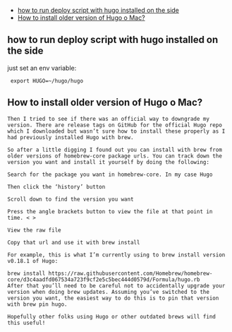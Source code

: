 
<!-- vim-markdown-toc GFM -->

* [how to run deploy script with hugo installed on the side](#how-to-run-deploy-script-with-hugo-installed-on-the-side)
* [How to install older version of Hugo o Mac?](#how-to-install-older-version-of-hugo-o-mac)

<!-- vim-markdown-toc -->


## how to run deploy script with hugo installed on the side

just set an env variable:
```
 export HUGO=~/hugo/hugo
```


## How to install older version of Hugo o Mac?

```
Then I tried to see if there was an official way to downgrade my version. There are release tags on GitHub for the official Hugo repo which I downloaded but wasn’t sure how to install these properly as I had previously installed Hugo with brew.

So after a little digging I found out you can install with brew from older versions of homebrew-core package urls. You can track down the version you want and install it yourself by doing the following:

Search for the package you want in homebrew-core. In my case Hugo

Then click the ‘history’ button

Scroll down to find the version you want

Press the angle brackets button to view the file at that point in time. < >

View the raw file

Copy that url and use it with brew install

For example, this is what I’m currently using to brew install version v0.18.1 of Hugo:

brew install https://raw.githubusercontent.com/Homebrew/homebrew-core/d3c4aadfd067534a723f9cf2e5c5bec444d0579d/Formula/hugo.rb
After that you’ll need to be careful not to accidentally upgrade your version when doing brew updates. Assuming you’ve switched to the version you want, the easiest way to do this is to pin that version with brew pin hugo.

Hopefully other folks using Hugo or other outdated brews will find this useful!

```
